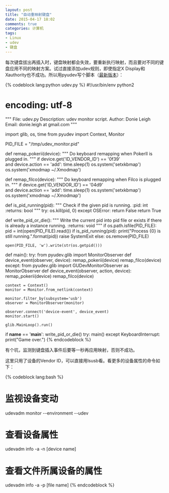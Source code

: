 ```yaml
---
layout: post
title: "自动重映射键盘"
date: 2015-04-17 18:02
comments: true
categories: 计算机
tags:
- Linux
- udev
- 键盘
---
```


每次键盘拔出再插入时，键盘映射都会失效，要重新执行映射，而且要对不同的键盘应用不同的映射方案。试过直接添加udev规则，即使指定X Display和Xauthority也不成功。所以用pyudev写个脚本（[最新版本](https://github.com/xbot/shell/blob/master/udev.py)）：

{% codeblock lang:python udev.py %}
#!/usr/bin/env python2
# encoding: utf-8

"""
File:        udev.py
Description: udev monitor script.
Author:      Donie Leigh
Email:       donie.leigh at gmail.com
"""

import glib, os, time
from pyudev import Context, Monitor

PID_FILE = "/tmp/udev_monitor.pid"

def remap_pokerii(device):
    """ Do keyboard remapping when PokerII is plugged in.
    """
    if device.get('ID_VENDOR_ID') == '0f39' \
            and device.action == 'add':
        time.sleep(1)
        os.system('setxkbmap')
        os.system('xmodmap ~/.Xmodmap')

def remap_filco(device):
    """ Do keyboard remapping when Filco is plugged in.
    """
    if device.get('ID_VENDOR_ID') == '04d9' \
            and device.action == 'add':
        time.sleep(1)
        os.system('setxkbmap')
        os.system('xmodmap ~/.Xmodmap')

def is_pid_running(pid):
    """ Check if the given pid is running.
    :pid: int
    :returns: bool
    """
    try:
        os.kill(pid, 0)
    except OSError:
        return False
    return True

def write_pid_or_die():
    """ Write the current pid into pid file or exists if there is already a instance running.
    :returns: void
    """
    if os.path.isfile(PID_FILE):
        pid = int(open(PID_FILE).read())
        if is_pid_running(pid):
            print("Process {0} is still running.".format(pid))
            raise SystemExit
        else:
            os.remove(PID_FILE)

    open(PID_FILE, 'w').write(str(os.getpid()))

def main():
    try:
        from pyudev.glib import MonitorObserver
        def device_event(observer, device):
            remap_pokerii(device)
            remap_filco(device)
    except:
        from pyudev.glib import GUDevMonitorObserver as MonitorObserver
        def device_event(observer, action, device):
            remap_pokerii(device)
            remap_filco(device)

    context = Context()
    monitor = Monitor.from_netlink(context)

    monitor.filter_by(subsystem='usb')
    observer = MonitorObserver(monitor)

    observer.connect('device-event', device_event)
    monitor.start()

    glib.MainLoop().run()

if __name__ == '__main__':
    write_pid_or_die()
    try:
        main()
    except KeyboardInterrupt:
        print("Game over.")
{% endcodeblock %}

有个坑，监测到键盘插入事件后要等一秒再应用映射，否则不成功。

这里只用了设备的Vendor ID，可以直接用lsusb看。看更多的设备属性的命令如下：

{% codeblock lang:bash %}
# 监视设备变动
udevadm monitor --environment --udev

# 查看设备属性
udevadm info -a -n [device name]

# 查看文件所属设备的属性
udevadm info -a -p [file name]
{% endcodeblock %}
